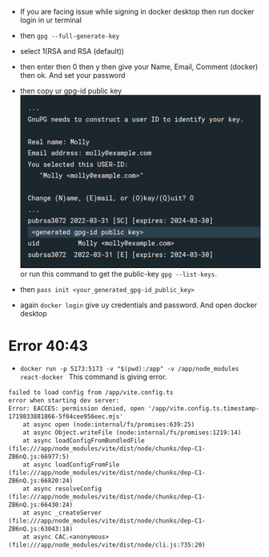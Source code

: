 - If you are facing issue while signing in docker desktop then run docker login in ur terminal 
- then ``` gpg --full-generate-key ```
- select 1(RSA and RSA (default))
- then enter then 0 then y then give your Name, Email, Comment (docker) then ok. And set your password
- then copy ur gpg-id public key ![alt text](image.png)  or run this command to get the public-key ```gpg --list-keys```.

- then ```pass init <your_generated_gpg-id_public_key>```

- again ```docker login``` give uy credentials and password. And open docker desktop

# Error 40:43
- ```docker run -p 5173:5173 -v "$(pwd):/app" -v /app/node_modules react-docker ```  This command is giving error.  

``` 
failed to load config from /app/vite.config.ts
error when starting dev server:
Error: EACCES: permission denied, open '/app/vite.config.ts.timestamp-1719833881866-5f04cee956eec.mjs'
    at async open (node:internal/fs/promises:639:25)
    at async Object.writeFile (node:internal/fs/promises:1219:14)
    at async loadConfigFromBundledFile (file:///app/node_modules/vite/dist/node/chunks/dep-C1-ZB6nQ.js:66977:5)
    at async loadConfigFromFile (file:///app/node_modules/vite/dist/node/chunks/dep-C1-ZB6nQ.js:66820:24)
    at async resolveConfig (file:///app/node_modules/vite/dist/node/chunks/dep-C1-ZB6nQ.js:66430:24)
    at async _createServer (file:///app/node_modules/vite/dist/node/chunks/dep-C1-ZB6nQ.js:63043:18)
    at async CAC.<anonymous> (file:///app/node_modules/vite/dist/node/cli.js:735:20) 
```


